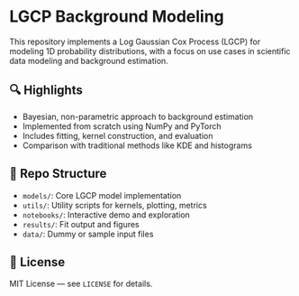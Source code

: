 # LGCP Background Modeling

This repository implements a Log Gaussian Cox Process (LGCP) for modeling 1D probability distributions, with a focus on use cases in scientific data modeling and background estimation.

## 🔍 Highlights
- Bayesian, non-parametric approach to background estimation
- Implemented from scratch using NumPy and PyTorch
- Includes fitting, kernel construction, and evaluation
- Comparison with traditional methods like KDE and histograms

## 📁 Repo Structure

- `models/`: Core LGCP model implementation
- `utils/`: Utility scripts for kernels, plotting, metrics
- `notebooks/`: Interactive demo and exploration
- `results/`: Fit output and figures
- `data/`: Dummy or sample input files

## 📄 License

MIT License — see `LICENSE` for details.

